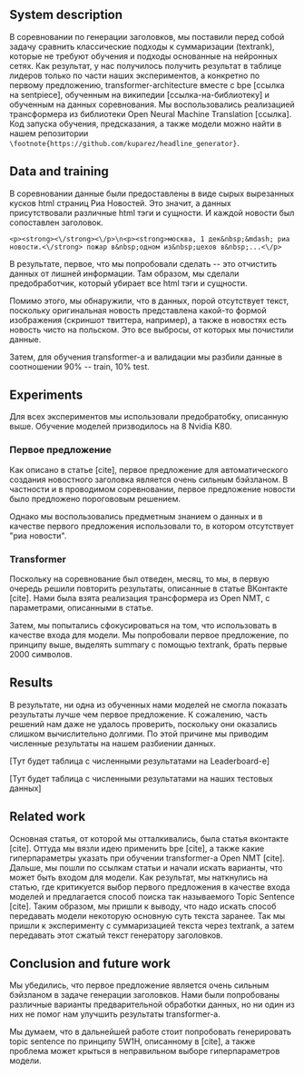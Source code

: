 ## System description
<!-- This section is devoted to the detailed description of your contribution. The architectures and the methods should be presented here. Try to make your explanation as clear as possible for those who would desire to reproduce your approach.\footnote{https://github.com/kuparez/headline_generator} -->
В соревновании по генерации заголовков, мы поставили перед собой задачу сравнить классические подходы к суммаризации (textrank), которые не требуют обучения и подходы основанные на нейронных сетях. Как результат, у нас получилось получить результат в таблице лидеров только по части наших экспериментов, а конкретно по первому предложению, transformer-architecture вместе с bpe [ссылка на sentpiece], обученным на википедии [ссылка-на-библиотеку] и обученным на данных соревнования. Мы воспользовались реализацией трансформера из библиотеки Open Neural Machine Translation [ссылка]. Код запуска обучения, предсказания, а также модели можно найти в нашем репозитории `\footnote{https://github.com/kuparez/headline_generator}`.

## Data and training
<!-- In this section describe anything related to the prepossessing of the dataset, pretrained embeddings and language models you used and the details of the training procedure. -->
В соревновании данные были предоставлены в виде  сырых вырезанных кусков html страниц Риа Новостей. Это значит, а данных присутствовали различные html тэги и сущности. И каждой новости был сопоставлен заголовок.

```
<p><strong><\/strong><\/p>\n<p><strong>москва, 1 дек&nbsp;&mdash; риа новости.<\/strong> пожар в&nbsp;одном из&nbsp;цехов в&nbsp;...<\/p>
```

В результате, первое, что мы попробовали сделать -- это отчистить данных от лишней информации. Там образом, мы сделали предобработчик, который убирает все html тэги и сущности.

Помимо этого, мы обнаружили, что в данных, порой отсутствует текст, поскольку оригинальная новость представлена какой-то формой изображения (скриншот твиттера, например), а также в новостях есть новость чисто на польском. Это все выбросы, от которых мы почистили данные.

Затем, для обучения transformer-а и валидации мы разбили данные в соотношении 90% -- train, 10% test.

## Experiments
<!-- This section is devoted to the description of your experiment settings. -->
Для всех экспериментов мы использовали предобратобку, описанную выше. Обучение моделей призводилось на 8 Nvidia K80.

### Первое предложение
Как описано в статье [cite], первое предложение для автоматического создания новостного заголовка является очень сильным бэйзланом. В частности и в проводимом соревновании, первое предложение новости было предложено порогововым решением.

Однако мы воспользовались предметным знанием о данных и в качестве первого предложения использовали то, в котором отсутствует "риа новости".

### Transformer
Поскольку на соревнование был отведен, месяц, то мы, в первую очередь решили повторить результаты, описанные в статье ВКонтакте [cite]. Нами была взята реализация трансформера из Open NMT, с параметрами, описанными в статье.

Затем, мы попытались сфокусироваться на том, что использовать в качестве входа для модели. Мы попробовали первое предложение, по принципу выше, выделять summary с помощью textrank, брать первые 2000 символов.

## Results
<!-- This section presents the results of your experiments. -->
В результате, ни одна из обученных нами моделей не смогла показать результаты лучше чем первое предложение. К сожалению, часть решений нам даже не удалось проверить, поскольку они оказались слишком вычислительно долгими. По этой причине мы приводим численные результаты на нашем разбиении данных.

\[Тут будет таблица с численными результатами на Leaderboard-е\]

\[Тут будет таблица с численными результатами на наших тестовых данных\]

## Related work
<!-- This section is obligatory. In this section describe key papers and ideas in the domain of text summariation and headline summarization and cite the works and implementations, if any, you used. Below you can find an instruction on how to cite a paper in the {\LaTeX} style of Dialogue papers. -->
Основная статья, от которой мы отталкивались, была статья вконтакте [cite]. Оттуда мы вязли идею применить bpe [cite], а также какие гиперпараметры указать при обучении transformer-а Open NMT [cite]. Дальше, мы пошли по ссылкам статьи и начали искать варианты, что может быть входом для модели. Как результат, мы наткнулись на статью, где критикуется выбор первого предложения в качестве входа моделей и предлагается способ поиска так называемого Topic Sentence [cite]. Таким образом, мы пришли к выводу, что надо искать способ передавать модели некоторую основную суть текста заранее. Так мы пришли к эксперименту с суммаризацией текста через textrank, а затем передавать этот сжатый текст генератору заголовков.

## Conclusion and future work
<!-- Draw a conclusion and provide some insights on how your approach can be improved. -->
Мы убедились, что первое предложение является очень сильным бэйзланом в задаче генерации заголовков. Нами были попробованы различные варианты предварительной обработки данных, но ни один из них не помог нам улучшить результаты transformer-а.

Мы думаем, что в дальнейшей работе стоит попробовать генерировать topic sentence по принципу 5W1H, описанному в [cite], а также проблема может крыться в неправильном выборе гиперпараметров модели.  
